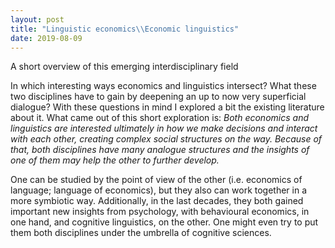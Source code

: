 ```yaml
---
layout: post
title: "Linguistic economics\\Economic linguistics"
date: 2019-08-09
---
```


A short overview of this emerging interdisciplinary field

In which interesting ways economics and linguistics intersect? What these two disciplines have to gain by deepening an up to now very superficial dialogue? With these questions in mind I explored a bit the existing literature about it. What came out of this short exploration is: *Both economics and linguistics are interested ultimately in how we make decisions and interact with each other, creating complex social structures on the way. Because of that, both disciplines have many analogue structures and the insights of one of them may help the other to further develop.* 

One can be studied by the point of view of the other (i.e. economics of language; language of economics), but they also can work together in a more symbiotic way. Additionally, in the last decades, they both gained important new insights from psychology, with behavioural economics, in one hand, and cognitive linguistics, on the other. One might even try to put them both disciplines under the umbrella of cognitive sciences.
